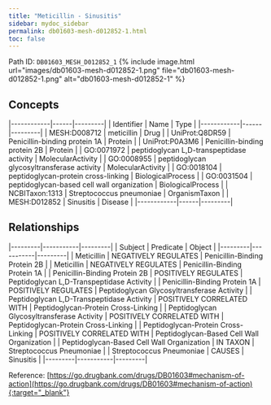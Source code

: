 ```yaml
---
title: "Meticillin - Sinusitis"
sidebar: mydoc_sidebar
permalink: db01603-mesh-d012852-1.html
toc: false 
---
```



Path ID: `DB01603_MESH_D012852_1`
{% include image.html url="images/db01603-mesh-d012852-1.png" file="db01603-mesh-d012852-1.png" alt="db01603-mesh-d012852-1" %}

## Concepts

|------------|------|---------|
| Identifier | Name | Type    |
|------------|------|---------|
| MESH:D008712 | meticillin | Drug |
| UniProt:Q8DR59 | Penicillin-binding protein 1A | Protein |
| UniProt:P0A3M6 | Penicillin-binding protein 2B | Protein |
| GO:0071972 | peptidoglycan L,D-transpeptidase activity | MolecularActivity |
| GO:0008955 | peptidoglycan glycosyltransferase activity | MolecularActivity |
| GO:0018104 | peptidoglycan-protein cross-linking | BiologicalProcess |
| GO:0031504 | peptidoglycan-based cell wall organization | BiologicalProcess |
| NCBITaxon:1313 | Streptococcus pneumoniae | OrganismTaxon |
| MESH:D012852 | Sinusitis | Disease |
|------------|------|---------|

## Relationships

|---------|-----------|---------|
| Subject | Predicate | Object  |
|---------|-----------|---------|
| Meticillin | NEGATIVELY REGULATES | Penicillin-Binding Protein 2B |
| Meticillin | NEGATIVELY REGULATES | Penicillin-Binding Protein 1A |
| Penicillin-Binding Protein 2B | POSITIVELY REGULATES | Peptidoglycan L,D-Transpeptidase Activity |
| Penicillin-Binding Protein 1A | POSITIVELY REGULATES | Peptidoglycan Glycosyltransferase Activity |
| Peptidoglycan L,D-Transpeptidase Activity | POSITIVELY CORRELATED WITH | Peptidoglycan-Protein Cross-Linking |
| Peptidoglycan Glycosyltransferase Activity | POSITIVELY CORRELATED WITH | Peptidoglycan-Protein Cross-Linking |
| Peptidoglycan-Protein Cross-Linking | POSITIVELY CORRELATED WITH | Peptidoglycan-Based Cell Wall Organization |
| Peptidoglycan-Based Cell Wall Organization | IN TAXON | Streptococcus Pneumoniae |
| Streptococcus Pneumoniae | CAUSES | Sinusitis |
|---------|-----------|---------|

Reference: [https://go.drugbank.com/drugs/DB01603#mechanism-of-action](https://go.drugbank.com/drugs/DB01603#mechanism-of-action){:target="_blank"}
